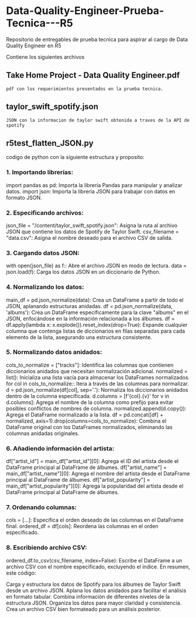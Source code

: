 # Data-Quality-Engineer-Prueba-Tecnica---R5
Repositorio de entregables de prueba tecnica para aspirar al cargo de  Data Quality Engineer en R5

Contiene los siguientes archivos

## Take Home Project - Data Quality Engineer.pdf
    pdf con los requerimientos presentados en la prueba tecnica.
## taylor_swift_spotify.json
    JSON con la informacion de taylor swift obtenida a traves de la API de spotify

## r5test_flatten_JSON.py

codigo de python con la siguiente estructura y proposito:

### 1. Importando librerías:

import pandas as pd: Importa la librería Pandas para manipular y analizar datos.
import json: Importa la librería JSON para trabajar con datos en formato JSON.

### 2. Especificando archivos:

json_file = "/content/taylor_swift_spotify.json": Asigna la ruta al archivo JSON que contiene los datos de Spotify de Taylor Swift.
csv_filename = "data.csv": Asigna el nombre deseado para el archivo CSV de salida.
### 3. Cargando datos JSON:

with open(json_file) as f:: Abre el archivo JSON en modo de lectura.
data = json.load(f): Carga los datos JSON en un diccionario de Python.
### 4. Normalizando los datos:

main_df = pd.json_normalize(data): Crea un DataFrame a partir de todo el JSON, aplanando estructuras anidadas.
df = pd.json_normalize(data, 'albums'): Crea un DataFrame específicamente para la clave "albums" en el JSON, enfocándose en la información relacionada a los álbumes.
df = df.apply(lambda x: x.explode()).reset_index(drop=True): Expande cualquier columna que contenga listas de diccionarios en filas separadas para cada elemento de la lista, asegurando una estructura consistente.
### 5. Normalizando datos anidados:

cols_to_normalize = ["tracks"]: Identifica las columnas que contienen diccionarios anidados que necesitan normalización adicional.
normalized = list(): Inicializa una lista vacía para almacenar los DataFrames normalizados.
for col in cols_to_normalize:: Itera a través de las columnas para normalizar.
d = pd.json_normalize(df[col], sep='.'): Normaliza los diccionarios anidados dentro de la columna especificada.
d.columns = [f'{col}.{v}' for v in d.columns]: Agrega el nombre de la columna como prefijo para evitar posibles conflictos de nombres de columna.
normalized.append(d.copy()): Agrega el DataFrame normalizado a la lista.
df = pd.concat([df] + normalized, axis=1).drop(columns=cols_to_normalize): Combina el DataFrame original con los DataFrames normalizados, eliminando las columnas anidadas originales.
### 6. Añadiendo información del artista:

df["artist_id"] = main_df["artist_id"][0]: Agrega el ID del artista desde el DataFrame principal al DataFrame de álbumes.
df["artist_name"] = main_df["artist_name"][0]: Agrega el nombre del artista desde el DataFrame principal al DataFrame de álbumes.
df["artist_popularity"] = main_df["artist_popularity"][0]: Agrega la popularidad del artista desde el DataFrame principal al DataFrame de álbumes.
### 7. Ordenando columnas:

cols = [...]: Especifica el orden deseado de las columnas en el DataFrame final.
ordered_df = df[cols]: Reordena las columnas en el orden especificado.
### 8. Escribiendo archivo CSV:

ordered_df.to_csv(csv_filename, index=False): Escribe el DataFrame a un archivo CSV con el nombre especificado, excluyendo el índice.
En resumen, este código:

Carga y estructura los datos de Spotify para los álbumes de Taylor Swift desde un archivo JSON.
Aplana los datos anidados para facilitar el análisis en formato tabular.
Combina información de diferentes niveles de la estructura JSON.
Organiza los datos para mayor claridad y consistencia.
Crea un archivo CSV bien formateado para un análisis posterior.
